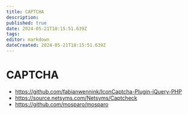 ```yaml
---
title: CAPTCHA
description: 
published: true
date: 2024-05-21T18:15:51.639Z
tags: 
editor: markdown
dateCreated: 2024-05-21T18:15:51.639Z
---
```


# CAPTCHA

- <https://github.com/fabianwennink/IconCaptcha-Plugin-jQuery-PHP>
- <https://source.netsyms.com/Netsyms/Captcheck>
- <https://github.com/mosparo/mosparo>